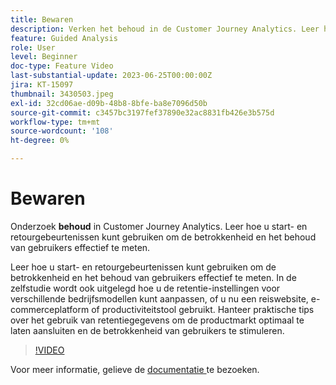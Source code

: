```yaml
---
title: Bewaren
description: Verken het behoud in de Customer Journey Analytics. Leer hoe u start- en retourgebeurtenissen kunt gebruiken om de betrokkenheid en het behoud van gebruikers effectief te meten.
feature: Guided Analysis
role: User
level: Beginner
doc-type: Feature Video
last-substantial-update: 2023-06-25T00:00:00Z
jira: KT-15097
thumbnail: 3430503.jpeg
exl-id: 32cd06ae-d09b-48b8-8bfe-ba8e7096d50b
source-git-commit: c3457bc3197fef37890e32ac8831fb426e3b575d
workflow-type: tm+mt
source-wordcount: '108'
ht-degree: 0%

---
```


# Bewaren

Onderzoek **behoud** in Customer Journey Analytics. Leer hoe u start- en retourgebeurtenissen kunt gebruiken om de betrokkenheid en het behoud van gebruikers effectief te meten.

Leer hoe u start- en retourgebeurtenissen kunt gebruiken om de betrokkenheid en het behoud van gebruikers effectief te meten. In de zelfstudie wordt ook uitgelegd hoe u de retentie-instellingen voor verschillende bedrijfsmodellen kunt aanpassen, of u nu een reiswebsite, e-commerceplatform of productiviteitstool gebruikt. Hanteer praktische tips over het gebruik van retentiegegevens om de productmarkt optimaal te laten aansluiten en de betrokkenheid van gebruikers te stimuleren.

>[!VIDEO](https://video.tv.adobe.com/v/3435784/?learn=on&captions=dut)

Voor meer informatie, gelieve de [ documentatie ](https://experienceleague.adobe.com/nl/docs/analytics-platform/using/guided-analysis/retention/retention-rates) te bezoeken.
